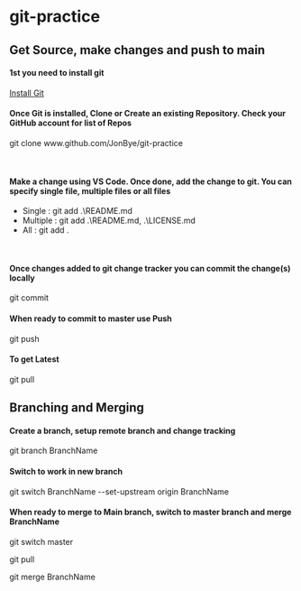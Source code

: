 # git-practice
<h2>Get Source, make changes and push to main</h2>

<h4>1st you need to install git</h4>
<a href="https://git-scm.com/download/win">Install Git</a>
<br/>

<h4>Once Git is installed, Clone or Create an existing Repository. Check your GitHub account for list of Repos</h4>
<p>git clone www.github.com/JonBye/git-practice</p>
<br/>

<h4>Make a change using VS Code. Once done, add the change to git. You can specify single file, multiple files or all files</h4>
<ul>
  <li>Single : git add .\README.md</li>
  <li>Multiple :  git add .\README.md, .\LICENSE.md</li>
  <li>All : git add .</li>
</ul>
<br/>

<h4>Once changes added to git change tracker you can commit the change(s) locally</h4>
<p>git commit</p>

<h4>When ready to commit to master use Push</h4>
<p>git push</p>

<h4>To get Latest</h4>
<p>git pull<p>

<h2>Branching and Merging</h2>

<h4>Create a branch, setup remote branch and change tracking</h4>
<p>git branch BranchName </p>

<h4>Switch to work in new branch</h4>
<p>git switch BranchName --set-upstream origin BranchName</p>

<h4>When ready to merge to Main branch, switch to master branch and merge BranchName</h4>
<p>git switch master</p>
<p>git pull</p>
<p>git merge BranchName</p>